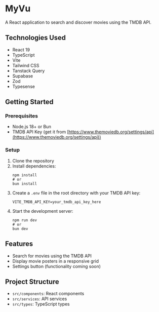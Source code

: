 # MyVu

A React application to search and discover movies using the TMDB API.

## Technologies Used

- React 19
- TypeScript
- Vite
- Tailwind CSS
- Tanstack Query
- Supabase
- Zod
- Typesense

## Getting Started

### Prerequisites

- Node.js 18+ or Bun
- TMDB API Key (get it from [https://www.themoviedb.org/settings/api](https://www.themoviedb.org/settings/api))

### Setup

1. Clone the repository
2. Install dependencies:
   ```
   npm install
   # or
   bun install
   ```
3. Create a `.env` file in the root directory with your TMDB API key:
   ```
   VITE_TMDB_API_KEY=your_tmdb_api_key_here
   ```
4. Start the development server:
   ```
   npm run dev
   # or
   bun dev
   ```

## Features

- Search for movies using the TMDB API
- Display movie posters in a responsive grid
- Settings button (functionality coming soon)

## Project Structure

- `src/components`: React components
- `src/services`: API services
- `src/types`: TypeScript types
